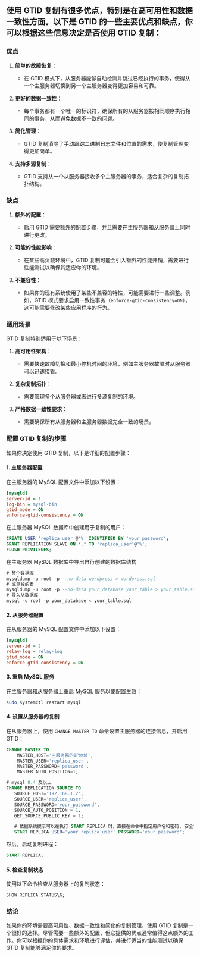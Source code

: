 ## 使用 GTID 复制有很多优点，特别是在高可用性和数据一致性方面。以下是 GTID 的一些主要优点和缺点，你可以根据这些信息决定是否使用 GTID 复制：

### 优点

1. **简单的故障恢复**：
   - 在 GTID 模式下，从服务器能够自动检测并跳过已经执行的事务，使得从一个主服务器切换到另一个主服务器变得更加容易和可靠。

2. **更好的数据一致性**：
   - 每个事务都有一个唯一的标识符，确保所有的从服务器按相同顺序执行相同的事务，从而避免数据不一致的问题。

3. **简化管理**：
   - GTID 复制消除了手动跟踪二进制日志文件和位置的需求，使复制管理变得更加简单。

4. **支持多源复制**：
   - GTID 支持从一个从服务器接收多个主服务器的事务，适合复杂的复制拓扑结构。

### 缺点

1. **额外的配置**：
   - 启用 GTID 需要额外的配置步骤，并且需要在主服务器和从服务器上同时进行更改。

2. **可能的性能影响**：
   - 在某些高负载环境中，GTID 复制可能会引入额外的性能开销，需要进行性能测试以确保其适应你的环境。

3. **不兼容性**：
   - 如果你的现有系统使用了某些不兼容的特性，可能需要进行一些调整。例如，GTID 模式要求启用一致性事务（`enforce-gtid-consistency=ON`），这可能需要修改某些应用程序的行为。

### 适用场景

GTID 复制特别适用于以下场景：

1. **高可用性架构**：
   - 需要快速故障切换和最小停机时间的环境，例如主服务器故障时从服务器可以迅速接管。

2. **复杂复制拓扑**：
   - 需要管理多个从服务器或者进行多源复制的环境。

3. **严格数据一致性要求**：
   - 需要确保所有从服务器和主服务器数据完全一致的场景。

### 配置 GTID 复制的步骤

如果你决定使用 GTID 复制，以下是详细的配置步骤：

#### 1. 主服务器配置

在主服务器的 MySQL 配置文件中添加以下设置：

```ini
[mysqld]
server-id = 1
log-bin = mysql-bin
gtid_mode = ON
enforce-gtid-consistency = ON
```

在主服务器 MySQL 数据库中创建用于复制的用户：

```sql
CREATE USER 'replica_user'@'%' IDENTIFIED BY 'your_password';
GRANT REPLICATION SLAVE ON *.* TO 'replica_user'@'%';
FLUSH PRIVILEGES;
```

在主服务器 MySQL 数据库中导出自行创建的数据库结构

```sql
# 整个数据库
mysqldump -u root -p --no-data wordpress > wordpress.sql
# 或单独的表
mysqldump -u root -p --no-data your_database your_table > your_table.sql
# 导入从数据库
mysql -u root -p your_database < your_table.sql
```

#### 2. 从服务器配置

在从服务器的 MySQL 配置文件中添加以下设置：

```ini
[mysqld]
server-id = 2
relay-log = relay-log
gtid_mode = ON
enforce-gtid-consistency = ON
```

#### 3. 重启 MySQL 服务

在主服务器和从服务器上重启 MySQL 服务以使配置生效：

```bash
sudo systemctl restart mysql
```

#### 4. 设置从服务器的复制

在从服务器上，使用 `CHANGE MASTER TO` 命令设置主服务器的连接信息，并启用 GTID：

```sql
CHANGE MASTER TO
    MASTER_HOST='主服务器的IP地址',
    MASTER_USER='replica_user',
    MASTER_PASSWORD='password',
    MASTER_AUTO_POSITION=1;

# mysql 8.4 及以上
CHANGE REPLICATION SOURCE TO 
   SOURCE_HOST='192.168.1.2',
   SOURCE_USER='replica_user',
   SOURCE_PASSWORD='your_password',
   SOURCE_AUTO_POSITION = 1, 
   GET_SOURCE_PUBLIC_KEY = 1;

   # 依据系统提示可以在执行 START REPLICA 时，直接在命令中指定用户名和密码, 安全性高：
   START REPLICA USER='your_replica_user' PASSWORD='your_password';
```

然后，启动复制进程：

```sql
START REPLICA;
```

#### 5. 检查复制状态

使用以下命令检查从服务器上的复制状态：

```sql
SHOW REPLICA STATUS\G;
```

### 结论

如果你的环境需要高可用性、数据一致性和简化的复制管理，使用 GTID 复制是一个很好的选择。尽管需要一些额外的配置，但它提供的优点通常值得这点额外的工作。你可以根据你的具体需求和环境进行评估，并进行适当的性能测试以确保 GTID 复制能够满足你的要求。
